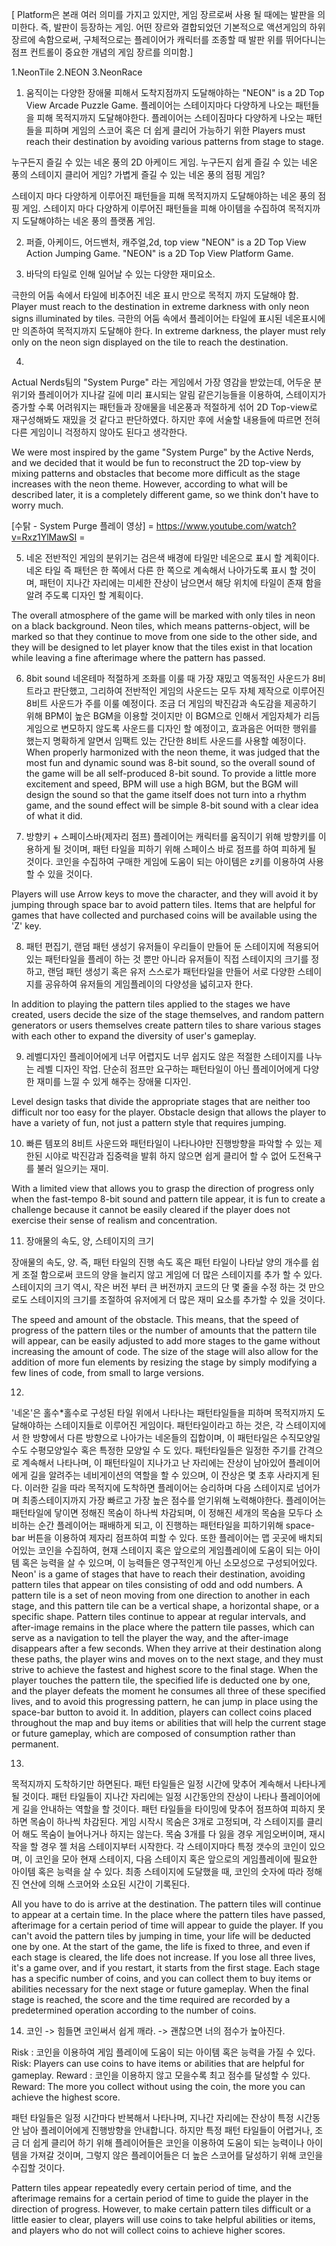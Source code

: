 [ Platform은 본래 여러 의미를 가지고 있지만, 게임 장르로써 사용 될 때에는 발판을 의미한다. 즉, 발판이 등장하는 게임.
어떤 장르와 결합되었던 기본적으로 액션게임의 하위 장르에 속함으로써, 구체적으로는 플레이어가 캐릭터를 조종할 때 발판 위를 뛰어다니는 점프 컨트롤이 중요한 개념의 게임 장르를 의미함.]

1.NeonTile
2.NEON
3.NeonRace


1. 움직이는 다양한 장애물 피해서 도착지점까지 도달해야하는 
"NEON" is a 2D Top View Arcade Puzzle Game.
플레이어는 스테이지마다 다양하게 나오는 패턴들을 피해 목적지까지 도달해야한다.
플레이어는 스테이짐마다 다양하게 나오는 패턴들을 피하며 게임의 스코어 혹은 더 쉽게 클리어 가능하기 위한 
Players must reach their destination by avoiding various patterns from stage to stage.

누구든지 즐길 수 있는 네온 풍의 2D 아케이드 게임.
누구든지 쉽게 즐길 수 있는 네온 풍의 스테이지 클리어 게임?
가볍게 즐길 수 있는 네온 풍의 점핑 게임?

스테이지 마다 다양하게 이루어진 패턴들을 피해 목적지까지 도달해야하는 네온 풍의 점핑 게임.
스테이지 마다 다양하게 이루어진 패턴들을 피해 아이템을 수집하여 목적지까지 도달해야하는 네온 풍의 플랫폼 게임.



2. 퍼즐, 아케이드, 어드밴처, 캐주얼,2d, top view
"NEON" is a 2D Top View Action Jumping Game.
"NEON" is a 2D Top View Platform Game.


3. 바닥의 타일로 인해 일어날 수 있는 다양한 재미요소.

극한의 어둠 속에서 타일에 비추어진 네온 표시 만으로 목적지 까지 도달해야 함.
Player must reach to the destination in extreme darkness with only neon signs illuminated by tiles.
극한의 어둠 속에서 플레이어는 타일에 표시된 네온표시에만 의존하여 목적지까지 도달해야 한다.
In extreme darkness, the player must rely only on the neon sign displayed on the tile to reach the destination.


4. 
Actual Nerds팀의 "System Purge" 라는 게임에서 가장 영감을 받았는데, 어두운 분위기와 플레이어가 지나갈 길에 미리 표시되는 알림 같은기능들을 이용하여, 스테이지가 증가할 수록 어려워지는 패턴들과 장애물을 네온풍과 적절하게 섞어 2D Top-view로 재구성해봐도 재밌을 것 같다고 판단하였다. 하지만 후에 서술할 내용들에 따르면 전혀 다른 게임이니 걱정하지 않아도 된다고 생각한다.

We were most inspired by the game "System Purge" by the Active Nerds, and we decided that it would be fun to reconstruct the 2D top-view by mixing patterns and obstacles that become more difficult as the stage increases with the neon theme. However, according to what will be described later, it is a completely different game, so we think don't have to worry much.

[수탉 - System Purge 플레이 영상]
= https://www.youtube.com/watch?v=Rxz1YlMawSI =




5. 네온
전반적인 게임의 분위기는 검은색 배경에 타일만 네온으로 표시 할 계획이다.
네온 타일 즉 패턴은 한 쪽에서 다른 한 쪽으로 계속해서 나아가도록 표시 할 것이며, 패턴이 지나간 자리에는 미세한 잔상이 남으면서 해당 위치에 타일이 존재 함을 알려 주도록 디자인 할 계획이다.

The overall atmosphere of the game will be marked with only tiles in neon on a black background.
Neon tiles, which means patterns-object, will be marked so that they continue to move from one side to the other side, and they will be designed to let player know that the tiles exist in that location while leaving a fine afterimage where the pattern has passed.



6. 8bit sound
네온테마 적절하게 조화를 이룰 때 가장 재밌고 역동적인 사운드가 8비트라고 판단했고, 그리하여 전반적인 게임의 사운드는 모두 자체 제작으로 이루어진 8비트 사운드가 주를 이룰 예정이다.
조금 더 게임의 박진감과 속도감을 제공하기 위해 BPM이 높은 BGM을 이용할 것이지만 이 BGM으로 인해서 게임자체가 리듬게임으로 변모하지 않도록 사운드를 디자인 할 예정이고, 효과음은 어떠한 행위를 했는지 명확하게 알면서 임팩트 있는 간단한 8비트 사운드를 사용할 예정이다.
When properly harmonized with the neon theme, it was judged that the most fun and dynamic sound was 8-bit sound, so the overall sound of the game will be all self-produced 8-bit sound.
To provide a little more excitement and speed, BPM will use a high BGM, but the BGM will design the sound so that the game itself does not turn into a rhythm game, and the sound effect will be simple 8-bit sound with a clear idea of what it did.



7. 방향키 + 스페이스바(제자리 점프)
플레이어는 캐릭터를 움직이기 위해 방향키를 이용하게 될 것이며, 패턴 타일을 피하기 위해 스페이스 바로 점프를 하여 피하게 될 것이다.
코인을 수집하여 구매한 게임에 도움이 되는 아이템은 z키를 이용하여 사용할 수 있을 것이다.

Players will use Arrow keys to move the character, and they will avoid it by jumping through space bar to avoid pattern tiles. Items that are helpful for games that have collected and purchased coins will be available using the 'Z' key.

8. 패턴 편집기, 랜덤 패턴 생성기
유저들이 우리들이 만들어 둔 스테이지에 적용되어 있는 패턴타일을 플레이 하는 것 뿐만 아니라 유저들이 직접 스테이지의 크기를 정하고, 랜덤 패턴 생성기 혹은 유저 스스로가 패턴타일을 만들어 서로 다양한 스테이지를 공유하여 유저들의 게임플레이의 다양성을 넓히고자 한다.

In addition to playing the pattern tiles applied to the stages we have created, users decide the size of the stage themselves, and random pattern generators or users themselves create pattern tiles to share various stages with each other to expand the diversity of user's gameplay.

9. 레벨디자인
플레이어에게 너무 어렵지도 너무 쉽지도 않은 적절한 스테이지를 나누는 레벨 디자인 작업.
 단순히 점프만 요구하는 패턴타일이 아닌 플레이어에게 다양한 재미를 느낄 수 있게 해주는 장애물 디자인.

Level design tasks that divide the appropriate stages that are neither too difficult nor too easy for the player.
Obstacle design that allows the player to have a variety of fun, not just a pattern style that requires jumping. 


10. 빠른 템포의 8비트 사운드와 패턴타일이 나타나야만 진행방향을 파악할 수 있는 제한된 시야로 박진감과 집중력을 발휘 하지 않으면 쉽게 클리어 할 수 없어 도전욕구를 불러 일으키는 재미.

With a limited view that allows you to grasp the direction of progress only when the fast-tempo 8-bit sound and pattern tile appear, it is fun to create a challenge because it cannot be easily cleared if the player does not exercise their sense of realism and concentration.

11. 장애물의 속도, 양, 스테이지의 크기

장애물의 속도, 양. 즉, 패턴 타일의 진행 속도 혹은 패턴 타일이 나타날 양의 개수를 쉽게 조절 함으로써 코드의 양을 늘리지 않고 게임에 더 많은 스테이지를 추가 할 수 있다. 스테이지의 크기 역시, 작은 버전 부터 큰 버전까지 코드의 단 몇 줄을 수정 하는 것 만으로도 스테이지의 크기를 조절하여 유저에게 더 많은 재미 요소를 추가할 수 있을 것이다.

The speed and amount of the obstacle. This means, that the speed of progress of the pattern tiles or the number of amounts that the pattern tile will appear, can be easily adjusted to add more stages to the game without increasing the amount of code. The size of the stage will also allow for the addition of more fun elements by resizing the stage by simply modifying a few lines of code, from small to large versions.

12.
'네온'은 홀수*홀수로 구성된 타일 위에서 나타나는 패턴타일들을 피하며 목적지까지 도달해야하는 스테이지들로 이루어진 게임이다.
패턴타일이라고 하는 것은, 각 스테이지에서 한 방향에서 다른 방향으로 나아가는 네온들의 집합이며, 이 패턴타일은 수직모양일수도 수평모양일수 혹은 특정한 모양일 수 도 있다. 패턴타일들은 일정한 주기를 간격으로 계속해서 나타나며, 이 패턴타일이 지나가고 난 자리에는 잔상이 남아있어 플레이어에게 길을 알려주는 네비게이션의 역할을 할 수 있으며, 이 잔상은 몇 초후 사라지게 된다. 이러한 길을 따라 목적지에 도착하면 플레이어는 승리하며 다음 스테이지로 넘어가며 최종스테이지까지 가장 빠르고 가장 높은 점수를 얻기위해 노력해야한다.
플레이어는 패턴타일에 닿이면 정해진 목숨이 하나씩 차감되며, 이 정해진 세개의 목숨을 모두다 소비하는 순간 플레이어는 패배하게 되고, 이 진행하는 패턴타일을 피하기위해 space-bar 버튼을 이용하여 제자리 점프하여 피할 수 있다.
또한 플레이어는 맵 곳곳에 배치되어있는 코인을 수집하여, 현재 스테이지 혹은 앞으로의 게임플레이에 도움이 되는 아이템 혹은 능력을 살 수 있으며, 이 능력들은 영구적인게 아닌 소모성으로 구성되어있다.
Neon' is a game of stages that have to reach their destination, avoiding pattern tiles that appear on tiles consisting of odd and odd numbers.
A pattern tile is a set of neon moving from one direction to another in each stage, and this pattern tile can be a vertical shape, a horizontal shape, or a specific shape. Pattern tiles continue to appear at regular intervals, and after-image remains in the place where the pattern tile passes, which can serve as a navigation to tell the player the way, and the after-image disappears after a few seconds. When they arrive at their destination along these paths, the player wins and moves on to the next stage, and they must strive to achieve the fastest and highest score to the final stage.
When the player touches the pattern tile, the specified life is deducted one by one, and the player defeats the moment he consumes all three of these specified lives, and to avoid this progressing pattern, he can jump in place using the space-bar button to avoid it.
In addition, players can collect coins placed throughout the map and buy items or abilities that will help the current stage or future gameplay, which are composed of consumption rather than permanent.


13. 
목적지까지 도착하기만 하면된다.
패턴 타일들은 일정 시간에 맞추어 계속해서 나타나게 될 것이다.
패턴 타일들이 지나간 자리에는 일정 시간동안의 잔상이 나타나 플레이어에게 길을 안내하는 역할을 할 것이다.
패턴 타일들을 타이밍에 맞추어 점프하여 피하지 못하면 목숨이 하나씩 차감된다.
게임 시작시 목숨은 3개로 고정되며, 각 스테이지를 클리어 해도 목숨이 늘어나거나 하지는 않는다. 
목숨 3개를 다 잃을 경우 게임오버이며, 재시작을 할 경우 젤 처음 스테이지부터 시작한다.
각 스테이지마다 특정 갯수의 코인이 있으며, 이 코인을 모아 현재 스테이지, 다음 스테이지 혹은 앞으로의 게임플레이에 필요한 아이템 혹은 능력을 살 수 있다.
최종 스테이지에 도달했을 때, 코인의 숫자에 따라 정해진 연산에 의해 스코어와 소요된 시간이 기록된다.

All you have to do is arrive at the destination.
The pattern tiles will continue to appear at a certain time.
In the place where the pattern tiles have passed, afterimage for a certain period of time will appear to guide the player.
If you can't avoid the pattern tiles by jumping in time, your life will be deducted one by one.
At the start of the game, the life is fixed to three, and even if each stage is cleared, the life does not increase.
If you lose all three lives, it's a game over, and if you restart, it starts from the first stage.
Each stage has a specific number of coins, and you can collect them to buy items or abilities necessary for the next stage or future gameplay.
When the final stage is reached, the score and the time required are recorded by a predetermined operation according to the number of coins.


14. 코인  -> 힘들면 코인써서 쉽게 깨라. 
          -> 괜찮으면 너의 점수가 높아진다.

Risk : 코인을 이용하여 게임 플레이에 도움이 되는 아이템 혹은 능력을 가질 수 있다.
Risk: Players can use coins to have items or abilities that are helpful for gameplay.
Reward : 코인을 이용하지 않고 모을수록 최고 점수를 달성할 수 있다.
Reward: The more you collect without using the coin, the more you can achieve the highest score.

패턴 타일들은 일정 시간마다 반복해서 나타나며, 지나간 자리에는 잔상이 특정 시간동안 남아 플레이어에게 진행방향을 안내합니다. 하지만 특정 패턴 타일들이 어렵거나, 조금 더 쉽게 클리어 하기 위해 플레이어들은 코인을 이용하여 도움이 되는 능력이나 아이템을 가져갈 것이며, 그렇지 않은 플레이어들은 더 높은 스코어를 달성하기 위해 코인을 수집할 것이다.

Pattern tiles appear repeatedly every certain period of time, and the afterimage remains for a certain period of time to guide the player in the direction of progress. However, to make certain pattern tiles difficult or a little easier to clear, players will use coins to take helpful abilities or items, and players who do not will collect coins to achieve higher scores.